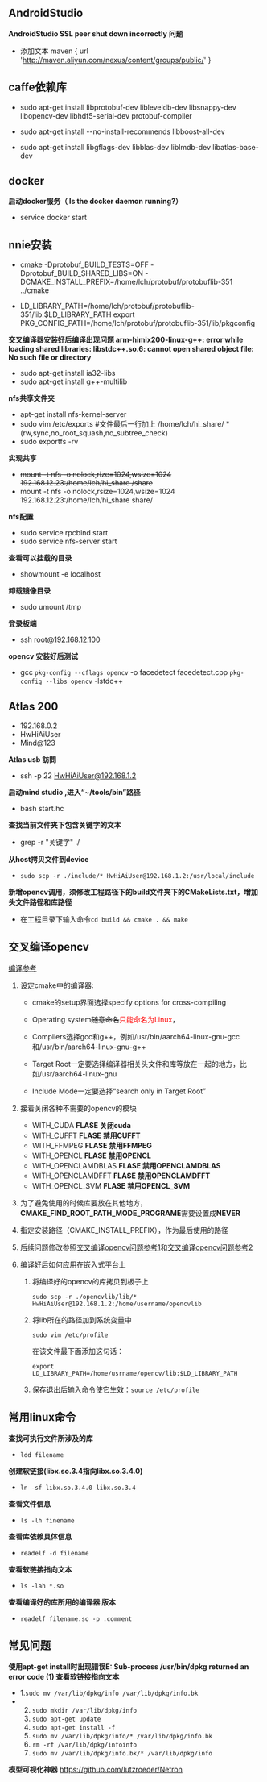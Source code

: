 ## AndroidStudio

**AndroidStudio SSL peer shut down incorrectly 问题**

* 添加文本 maven { url 'http://maven.aliyun.com/nexus/content/groups/public/' }

## caffe依赖库

* sudo apt-get install libprotobuf-dev libleveldb-dev libsnappy-dev libopencv-dev libhdf5-serial-dev protobuf-compiler

* sudo apt-get install --no-install-recommends libboost-all-dev

* sudo apt-get install libgflags-dev libblas-dev liblmdb-dev libatlas-base-dev

## docker

**启动docker服务（ Is the docker daemon running?）**

* service docker start  

## nnie安装

* cmake -Dprotobuf_BUILD_TESTS=OFF -Dprotobuf_BUILD_SHARED_LIBS=ON -DCMAKE_INSTALL_PREFIX=/home/lch/protobuf/protobuflib-351 ../cmake

* LD_LIBRARY_PATH=/home/lch/protobuf/protobuflib-351/lib:$LD_LIBRARY_PATH
  export PKG_CONFIG_PATH=/home/lch/protobuf/protobuflib-351/lib/pkgconfig

**交叉编译器安装好后编译出现问题 arm-himix200-linux-g++: error while loading shared libraries: libstdc++.so.6: cannot open shared object file: No such file or directory**

* sudo apt-get install ia32-libs
* sudo apt-get install g++-multilib

**nfs共享文件夹**

* apt-get install nfs-kernel-server
* sudo vim /etc/exports
      #文件最后一行加上
      /home/lch/hi_share/ *(rw,sync,no_root_squash,no_subtree_check)
* sudo exportfs -rv

**实现共享**

* ~~mount -t nfs -o nolock,rize=1024,wsize=1024 192.168.12.23:/home/lch/hi_share /share~~
* mount -t nfs -o nolock,rsize=1024,wsize=1024 192.168.12.23:/home/lch/hi_share share/

**nfs配置**

* sudo service rpcbind start
* sudo service nfs-server start

**查看可以挂载的目录**

* showmount -e localhost

**卸载镜像目录**

* sudo umount /tmp

**登录板端**

* ssh root@192.168.12.100

**opencv 安装好后测试**

* gcc `pkg-config --cflags opencv` -o facedetect facedetect.cpp `pkg-config --libs opencv` -lstdc++

## Atlas 200

* 192.168.0.2
* HwHiAiUser
* Mind@123

**Atlas usb 訪問**

* ssh -p 22 HwHiAiUser@192.168.1.2

**启动mind studio ,进入“~/tools/bin”路径**

* bash start.hc

**查找当前文件夹下包含关键字的文本**

* grep -r "关键字"  ./

**从host拷贝文件到device**

* `sudo scp -r ./include/* HwHiAiUser@192.168.1.2:/usr/local/include`

**新增opencv调用，须修改工程路径下的build文件夹下的CMakeLists.txt，增加头文件路径和库路径**

* 在工程目录下输入命令`cd build && cmake . && make`

## 交叉编译opencv
[编译参考](https://blog.csdn.net/sanallen/article/details/79022669?utm_source=blogxgwz27)

1. 设定cmake中的编译器:

   * cmake的setup界面选择specify options for cross-compiling

   * Operating system~~随意命名~~<font color=red>只能命名为Linux</font>，

   * Compilers选择gcc和g++，例如/usr/bin/aarch64-linux-gnu-gcc和/usr/bin/aarch64-linux-gnu-g++

   * Target Root一定要选择编译器相关头文件和库等放在一起的地方，比如/usr/aarch64-linux-gnu

   * Include Mode一定要选择“search only in Target Root”
   
2. 接着关闭各种不需要的opencv的模块

    * WITH_CUDA                                     **FLASE 关闭cuda**
    * WITH_CUFFT                                    **FLASE 禁用CUFFT**
    * WITH_FFMPEG                                 **FLASE 禁用FFMPEG**
    * WITH_OPENCL                                 **FLASE 禁用OPENCL**
    * WITH_OPENCLAMDBLAS               **FLASE 禁用OPENCLAMDBLAS**
    * WITH_OPENCLAMDFFT                  **FLASE 禁用OPENCLAMDFFT**
    * WITH_OPENCL_SVM                        **FLASE 禁用OPENCL_SVM**
    
3. 为了避免使用的时候库要放在其他地方，**CMAKE_FIND_ROOT_PATH_MODE_PROGRAME**需要设置成**NEVER**

4. 指定安装路径（CMAKE_INSTALL_PREFIX），作为最后使用的路径

5. 后续问题修改参照[交叉编译opencv问题参考1](https://www.veryarm.com/116215.html)和[交叉编译opencv问题参考2](https://blog.csdn.net/qq_34533248/article/details/101203162)

6. 编译好后如何应用在嵌入式平台上

    1. 将编译好的opencv的库拷贝到板子上

       `sudo scp -r ./opencvlib/lib/* HwHiAiUser@192.168.1.2:/home/username/opencvlib`

    2. 将lib所在的路径加到系统变量中

       `sudo vim /etc/profile`

       在该文件最下面添加这句话：

       `export LD_LIBRARY_PATH=/home/usrname/opencv/lib:$LD_LIBRARY_PATH`

    3. 保存退出后输入命令使它生效：`source /etc/profile`

        

## 常用linux命令

**查找可执行文件所涉及的库**

* `ldd filename`

**创建软链接(libx.so.3.4指向libx.so.3.4.0)**

* `ln -sf libx.so.3.4.0 libx.so.3.4`

**查看文件信息**

* `ls -lh finename` 

**查看库依赖具体信息**

* `readelf -d filename`

**查看软链接指向文本**

* `ls -lah *.so  `

**查看编译好的库所用的编译器 版本**

* `readelf filename.so -p .comment`



## 常见问题

**使用apt-get install时出现错误E: Sub-process /usr/bin/dpkg returned an error code (1) 查看软链接指向文本**

* 1.`sudo mv /var/lib/dpkg/info /var/lib/dpkg/info.bk  `
* 2. `sudo mkdir /var/lib/dpkg/info  `
  3.  `sudo apt-get update`
  4.  `sudo apt-get install -f`
  5.  `sudo mv /var/lib/dpkg/info/* /var/lib/dpkg/info.bk`
  6. `rm -rf /var/lib/dpkg/infoinfo`
  7. `sudo mv /var/lib/dpkg/info.bk/* /var/lib/dpkg/info`
 
**模型可视化神器**
https://github.com/lutzroeder/Netron
